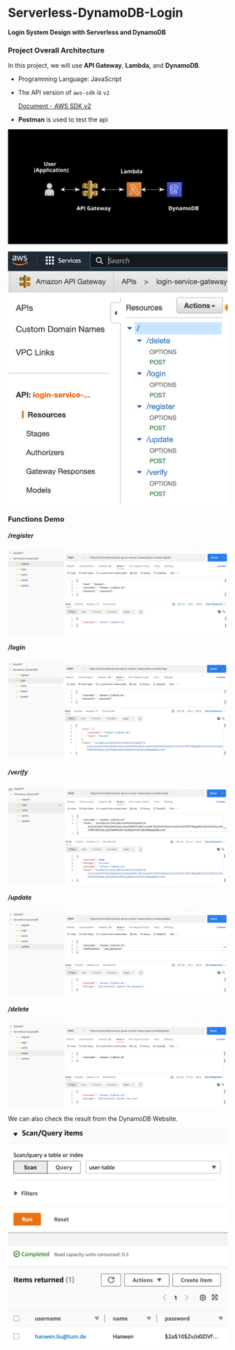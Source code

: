 # Serverless-DynamoDB-Login
**Login System Design with Serverless and DynamoDB**

### Project Overall Architecture

In this project, we will use **API Gateway**, **Lambda,** and **DynamoDB**.

- Programming Language: JavaScript

- The API version of `aws-sdk` is `v2` 

  [Document - AWS SDK v2](https://docs.aws.amazon.com/sdk-for-javascript/v2/developer-guide/welcome.html)

- **Postman** is used to test the api

![img](README/arch.png)

![gateway-api](README/gateway-api.png)

### Functions Demo

##### /register

![register](README/register.png)

##### /login

![login](README/login.png)

##### /verify

![verify](README/verify.png)

##### /update

![update](README/update.png)

##### /delete

![delete](README/delete.png)

We can also check the result from the DynamoDB Website.

![dynamodb](README/dynamodb.png)
